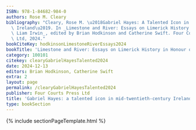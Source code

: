 ```yaml
---
ISBN: 978-1-84682-984-0
authors: Rose M. Cleary
bibliography: "Cleary, Rose M. \u2018Gabriel Hayes: A Talented Icon in Mid-Twentieth-Century\
  \ Ireland\u2019. In _Limestone and River: Essays on Limerick History in Honour of\
  \ Liam Irwin_, edited by Brian Hodkinson and Catherine Swift. Four Courts Press\
  \ Ltd, 2024."
bookCiteKey: hodkinsonLimestoneRiverEssays2024
bookTitle: 'Limestone and River: Essays on Limerick History in Honour of Liam Irwin'
category: 100101
citekey: clearyGabrielHayesTalented2024
date: 2024-12-13
editors: Brian Hodkinson, Catherine Swift
extra: 2
layout: page
permalink: /clearyGabrielHayesTalented2024
publisher: Four Courts Press Ltd
title: 'Gabriel Hayes: a talented icon in mid-twentieth-century Ireland'
type: bookSection
---
```

{% include sectionPageTemplate.html %}